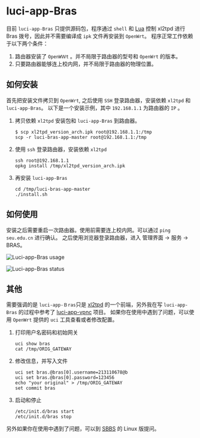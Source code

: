 luci-app-Bras
=============

目前 `luci-app-Bras` 只提供源码包，程序通过 `shell` 和 [Lua][1] 控制 xl2tpd 进行 Bras 拨号，因此并不需要编译成 `ipk` 文件再安装到 `OpenWrt`。
程序正常工作依赖于以下两个条件：
1. 路由器安装了 `OpenWＷt` 。并不局限于路由器的型号和 `OpenWrt` 的版本。
2. 只要路由器能够连上校内网，并不局限于路由器的物理位置。


如何安装
-------

首先把安装文件拷贝到 `OpenWrt`, 之后使用 `SSH` 登录路由器，安装依赖 `xl2tpd` 和 `luci-app-Bras`。
以下是一个安装示例，其中 `192.168.1.1` 为路由器的 `IP` 。

1. 拷贝依赖 `xl2tpd` 安装包和 `luci-app-Bras` 到路由器。
   ```
   $ scp xl2tpd_version_arch.ipk root@192.168.1.1:/tmp
   scp -r luci-bras-app-master root@192.168.1.1:/tmp
   ```

2. 使用 `ssh` 登录路由器，安装依赖 `xl2tpd`
   ```
   ssh root@192.168.1.1
   opkg install /tmp/xl2tpd_version_arch.ipk
   ```
3. 再安装 `luci-app-Bras`
   ```
   cd /tmp/luci-bras-app-master
   ./install.sh
   ```

如何使用
--------
安装之后需要重启一次路由器。使用前需要连上校内网。可以通过 `ping seu.edu.cn` 进行确认。
之后使用浏览器登录路由器，进入 管理界面 -> 服务 -> BRAS。

![Luci-app-Bras usage](https://raw.github.com/xuchunyang/luci-app-bras/master/images/luci-app-bras.png)

![Luci-app-Bras status](https://raw.github.com/xuchunyang/luci-app-bras/master/images/status.png)

其他
----
需要强调的是 `luci-app-Ｂras`只是 [xl2tpd][5] 的一个前端，另外我在写 `luci-app-Bras` 的过程中参考了 [luci-app-vpnc][6] 项目。
如果你在使用中遇到了问题，可以使用 `OpenWrt` 提供的 `uci` 工具查看或者修改配置。

1. 打印用户名密码和初始网关
   ```
   uci show bras
   cat /tmp/ORIG_GATEWAY
   ```

2. 修改信息，并写入文件
   ```
   uci set bras.@bras[0].username=213110678@b
   uci set bras.@bras[0].password=123456
   echo "your original" > /tmp/ORIG_GATEWAY
   set commit bras
   ```
3. 启动和停止
   ```
   /etc/init.d/bras start
   /etc/init.d/bras stop
   ```

另外如果你在使用中遇到了问题，可以到 [SBBS][4] 的 Linux 版提问。

[1]: http://en.wikipedia.org/wiki/Lua
[2]: http://www.chiark.greenend.org.uk/~sgtatham/putty/
[3]: http://www.netsarang.com/products/xsh_overview.html
[4]: http://bbs.seu.edu.cn
[5]: https://github.com/xelerance/xl2tpd
[6]: https://github.com/tombatossals/luci-app-vpnc‎
